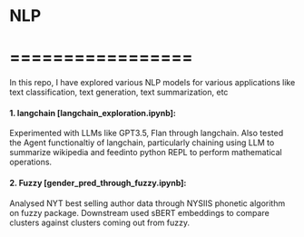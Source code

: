 # NLP
# =================

In this repo, I have explored various NLP models for various applications like text classification, text generation, text summarization, etc
#### 1. langchain [langchain_exploration.ipynb]: 
Experimented with LLMs like GPT3.5, Flan through langchain. Also tested the Agent functionaltiy of langchain, particularly chaining using LLM to summarize wikipedia and feedinto python REPL to perform mathematical operations.
#### 2. Fuzzy [gender_pred_through_fuzzy.ipynb]:
Analysed NYT best selling author data through NYSIIS phonetic algorithm on fuzzy package. Downstream used sBERT embeddings to compare clusters against clusters coming out from fuzzy.